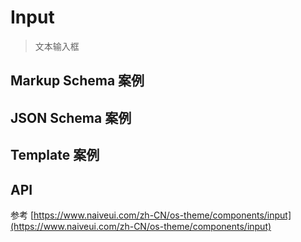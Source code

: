 # Input

> 文本输入框

## Markup Schema 案例

<dumi-previewer demoPath="guide/input/markup-schema" />

## JSON Schema 案例

<dumi-previewer demoPath="guide/input/json-schema" />

## Template 案例

<dumi-previewer demoPath="guide/input/template" />

## API

参考 [https://www.naiveui.com/zh-CN/os-theme/components/input](https://www.naiveui.com/zh-CN/os-theme/components/input)
